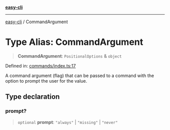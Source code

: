 [**easy-cli**](../README.md)

***

[easy-cli](../globals.md) / CommandArgument

# Type Alias: CommandArgument

> **CommandArgument**: `PositionalOptions` & `object`

Defined in: [commands/index.ts:17](https://github.com/patrickeaton/easy-cli/blob/273fbeda7c9fba29e0eebd0183c0f5c4b12461f3/src/commands/index.ts#L17)

A command argument (flag) that can be passed to a command with the option to prompt the user for the value.

## Type declaration

### prompt?

> `optional` **prompt**: `"always"` \| `"missing"` \| `"never"`
